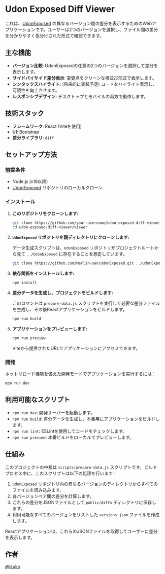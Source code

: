 # Udon Exposed Diff Viewer

これは、[UdonExposed](https://github.com/Merlin-san/UdonExposed) の異なるバージョン間の差分を表示するためのWebアプリケーションです。ユーザーは2つのバージョンを選択し、ファイル間の差分を分かりやすく色分けされた形式で確認できます。

## 主な機能

- **バージョン比較**: UdonExposedの任意の2つのバージョンを選択して差分を表示します。
- **サイドバイサイド差分表示**: 変更点をクリーンな横並び形式で表示します。
- **シンタックスハイライト**: (将来的に実装予定) コードをハイライト表示し、可読性を向上させます。
- **レスポンシブデザイン**: デスクトップとモバイルの両方で動作します。

## 技術スタック

- **フレームワーク**: React (Viteを使用)
- **UI**: Bootstrap
- **差分ライブラリ**: `diff`

## セットアップ方法

### 前提条件

- Node.js (v18以降)
- [UdonExposed](https://github.com/Merlin-san/UdonExposed) リポジトリのローカルクローン

### インストール

1.  **このリポジトリをクローンします:**

    ```sh
    git clone https://github.com/your-username/udon-exposed-diff-viewer.git
    cd udon-exposed-diff-viewer/viewer
    ```

2.  **`UdonExposed` リポジトリを親ディレクトリにクローンします:**

    データ生成スクリプトは、`UdonExposed` リポジトリがプロジェクトルートから見て `../UdonExposed` に存在することを想定しています。

    ```sh
    git clone https://github.com/Merlin-san/UdonExposed.git ../UdonExposed
    ```

3.  **依存関係をインストールします:**

    ```sh
    npm install
    ```

4.  **差分データを生成し、プロジェクトをビルドします:**

    このコマンドは `prepare-data.js` スクリプトを実行して必要な差分ファイルを生成し、その後Reactアプリケーションをビルドします。

    ```sh
    npm run build
    ```

5.  **アプリケーションをプレビューします:**

    ```sh
    npm run preview
    ```

    Viteから提供されたURLでアプリケーションにアクセスできます。

### 開発

ホットリロード機能を備えた開発モードでアプリケーションを実行するには：

```sh
npm run dev
```

## 利用可能なスクリプト

-   `npm run dev`: 開発サーバーを起動します。
-   `npm run build`: 差分データを生成し、本番用にアプリケーションをビルドします。
-   `npm run lint`: ESLintを使用してコードをチェックします。
-   `npm run preview`: 本番ビルドをローカルでプレビューします。

## 仕組み

このプロジェクトの中核は `scripts/prepare-data.js` スクリプトです。ビルドプロセス中に、このスクリプトは以下の処理を行います：

1.  `UdonExposed` リポジトリ内の異なるバージョンのディレクトリからすべてのファイルを読み込みます。
2.  各バージョンペア間の差分を計算します。
3.  これらの差分をJSONファイルとして `public/diffs` ディレクトリに保存します。
4.  利用可能なすべてのバージョンをリストした `versions.json` ファイルを作成します。

Reactアプリケーションは、これらのJSONファイルを取得してユーザーに差分を表示します。

## 作者

[@ikuko](https://x.com/magi_ikuko)
